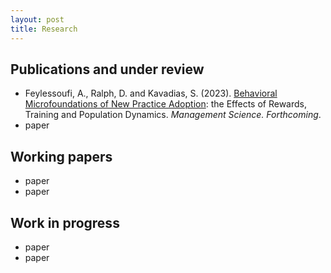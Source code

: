 ```yaml
---
layout: post
title: Research
---
```


## Publications and under review

* Feylessoufi, A., Ralph, D. and Kavadias, S. (2023). [Behavioral Microfoundations of New Practice Adoption](https://papers.ssrn.com/sol3/papers.cfm?abstract_id=3644499): the Effects of Rewards, Training and Population Dynamics. _Management Science. Forthcoming_.
* paper

## Working papers

* paper
* paper

## Work in progress

* paper
* paper
